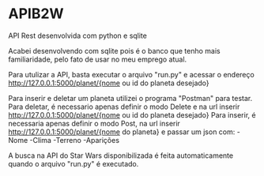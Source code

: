 # APIB2W
API Rest desenvolvida com python e sqlite

Acabei desenvolvendo com sqlite pois é o banco que tenho mais familiaridade, pelo fato de usar no meu emprego atual.

Para utulizar a API, basta executar o arquivo "run.py" e acessar o endereço http://127.0.0.1:5000/planet/{nome ou id do planeta desejado}

Para inserir e deletar um planeta utilizei o programa "Postman" para testar.
  Para deletar, é necessario apenas definir o modo Delete e na url inserir http://127.0.0.1:5000/planet/{nome ou id do planeta desejado}
  Para inserir, é necessaria apenas definir o modo Post, na url inserir http://127.0.0.1:5000/planet/{nome do planeta} e passar um json com:
    -Nome
    -Clima
    -Terreno
    -Aparições
    
A busca na API do Star Wars disponibilizada é feita automaticamente quando o arquivo "run.py" é executado.
